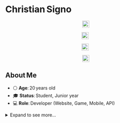 <!DOCTYPE html>
<html lang="en">
<body>

<h1>Christian Signo</h1>

<div align="center">

<img src="https://img.shields.io/badge/JavaScript-transparent?style=flat&logo=javascript&logoColor=%23ffb13b"
     alt="JavaScript badge"
     style="border:none;background-color:white;height:22px;" />

<img src="https://img.shields.io/badge/Python-transparent?style=flat&logo=python&logoColor=%233776ab"
     alt="Python badge"
     style="vertical-align:middle;margin-right:4px;border:none;background:none;height:22px;" />

<img src="https://img.shields.io/badge/React%20Developer-transparent?style=flat&logo=react&logoColor=%2361dafb"
     alt="React Developer badge"
     style="vertical-align:middle;margin-right:4px;border:none;background:none;height:22px;" />

<img src="https://img.shields.io/badge/Node.js-transparent?style=flat&logo=node.js&logoColor=%23339933"
     alt="Node.js badge"
     style="vertical-align:middle;border:none;background:none;height:22px;" />

</div>


<h2>About Me</h2>
<ul>
  <li>⚪ <strong>Age</strong>: 20 years old</li>
  <li>🎓 <strong>Status</strong>: Student, Junior year</li>
  <li>💻 <strong>Role</strong>: Developer (Website, Game, Mobile, API)</li>
</ul>

<details>
<summary>Expand to see more…</summary>

<h2>Environment &amp; Tools I Work With</h2>
<ul>
  <li>JavaScript / TypeScript</li>
  <li>Python</li>
  <li>PHP</li>
  <li>C#</li>
  <li>Java</li>
  <li>C++</li>
</ul>
<hr>
<ul>
  <li>REST APIs</li>
  <li>WebSockets</li>
  <li>React</li>
  <li>React Native</li>
  <li>Unreal Engine</li>
  <li>Godot</li>
  <li>Unity</li>
  <li>SQL (MySQL, PostgreSQL)</li>
  <li>NoSQL (MongoDB, Cassandra)</li>
</ul>

<h2>Others</h2>
<ul>
  <li>Arduino Uno</li>
  <li>Circuit Design (Analog/Digital)</li>
</ul>

<h2>🌱 Currently focused</h2>
<ul>
  <li>Exploring <strong>Machine Learning</strong> with Python</li>
  <li>Side projects: <strong>Full‑Stack Applications</strong> with React</li>
  <li>Current project: <strong>School Capstone</strong> – MERN stack (MongoDB, Express, React, Node)</li>
</ul>

</details>

</body>
</html>
